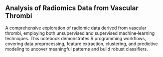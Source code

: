## Analysis of Radiomics Data from Vascular Thrombi

A comprehensive exploration of radiomic data derived from vascular thrombi, employing both unsupervised and supervised machine‑learning techniques. This notebook demonstrates R programming workflows, covering data preprocessing, feature extraction, clustering, and predictive modeling to uncover meaningful patterns and build robust classifiers.